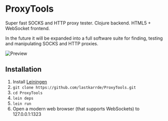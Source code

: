 # ProxyTools
Super fast SOCKS and HTTP proxy tester. Clojure backend. HTML5 + WebSocket frontend.

In the future it will be expanded into a full software suite for finding, testing and manipulating SOCKS and HTTP proxies.

![Preview](http://i.imgur.com/7gTVC.png)


## Installation

1. Install [Leiningen](https://github.com/technomancy/leiningen#installation)
2. ```git clone https://github.com/lastkarrde/ProxyTools.git```
3. ```cd ProxyTools```
4. ```lein deps```
5. ```lein run```
6. Open a modern web browser (that supports WebSockets) to 127.0.0.1:1323